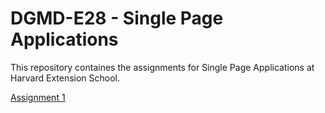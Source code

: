 # DGMD-E28 - Single Page Applications

This repository containes the assignments for Single Page Applications at Harvard Extension School.

[Assignment 1](./assignments/A1/assignment1.html)
